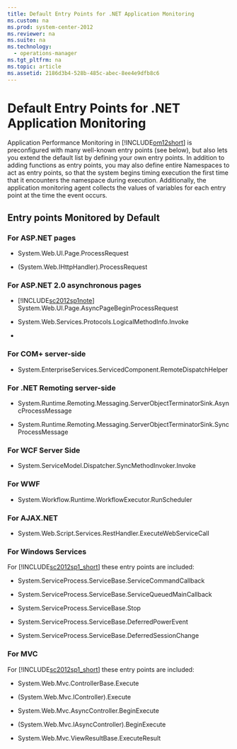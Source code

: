 ```yaml
---
title: Default Entry Points for .NET Application Monitoring
ms.custom: na
ms.prod: system-center-2012
ms.reviewer: na
ms.suite: na
ms.technology: 
  - operations-manager
ms.tgt_pltfrm: na
ms.topic: article
ms.assetid: 2186d3b4-528b-485c-abec-8ee4e9dfb8c6
---
```

# Default Entry Points for .NET Application Monitoring
Application Performance Monitoring in [!INCLUDE[om12short](../Token/om12short_md.md)] is preconfigured with many well\-known entry points \(see below\), but also lets you extend the default list by defining your own entry points. In addition to adding functions as entry points, you may also define entire Namespaces to act as entry points, so that the system begins timing execution the first time that it encounters the namespace during execution. Additionally, the application monitoring agent collects the values of variables for each entry point at the time the event occurs.

## Entry points Monitored by Default

### For ASP.NET pages

-   System.Web.UI.Page.ProcessRequest

-   \(System.Web.IHttpHandler\).ProcessRequest

### For ASP.NET 2.0 asynchronous pages

-   [!INCLUDE[sc2012sp1note](../Token/sc2012sp1note_md.md)] System.Web.UI.Page.AsyncPageBeginProcessRequest

-   System.Web.Services.Protocols.LogicalMethodInfo.Invoke

-

### For COM\+ server\-side

-   System.EnterpriseServices.ServicedComponent.RemoteDispatchHelper

### For .NET Remoting server\-side

-   System.Runtime.Remoting.Messaging.ServerObjectTerminatorSink.AsyncProcessMessage

-   System.Runtime.Remoting.Messaging.ServerObjectTerminatorSink.SyncProcessMessage

### For WCF Server Side

-   System.ServiceModel.Dispatcher.SyncMethodInvoker.Invoke

### For WWF

-   System.Workflow.Runtime.WorkflowExecutor.RunScheduler

### For AJAX.NET

-   System.Web.Script.Services.RestHandler.ExecuteWebServiceCall

### For Windows Services
For [!INCLUDE[sc2012sp1_short](../Token/sc2012sp1_short_md.md)] these entry points are included:

-   System.ServiceProcess.ServiceBase.ServiceCommandCallback

-   System.ServiceProcess.ServiceBase.ServiceQueuedMainCallback

-   System.ServiceProcess.ServiceBase.Stop

-   System.ServiceProcess.ServiceBase.DeferredPowerEvent

-   System.ServiceProcess.ServiceBase.DeferredSessionChange

### For MVC
For [!INCLUDE[sc2012sp1_short](../Token/sc2012sp1_short_md.md)] these entry points are included:

-   System.Web.Mvc.ControllerBase.Execute

-   \(System.Web.Mvc.IController\).Execute

-   System.Web.Mvc.AsyncController.BeginExecute

-   \(System.Web.Mvc.IAsyncController\).BeginExecute

-   System.Web.Mvc.ViewResultBase.ExecuteResult

